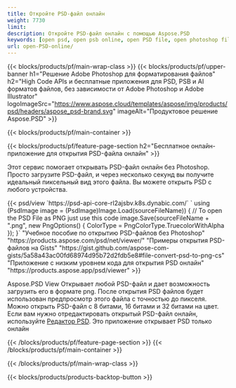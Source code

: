 ```yaml
---
title: Откройте PSD-файл онлайн
weight: 7730
limit: 
description: Откройте PSD-файл онлайн с помощью Aspose.PSD
keywords: [open psd, open psb online, open PSD file, open photoshop file, preview psd]
url: open-PSD-online/
---
```


{{< blocks/products/pf/main-wrap-class >}}
{{< blocks/products/pf/upper-banner h1="Решение Adobe Photoshop для форматирования файлов" h2="High Code APIs и бесплатные приложения для PSD, PSB и AI форматов файлов, без зависимости от Adobe Photoshop и Adobe Illustrator" logoImageSrc="https://www.aspose.cloud/templates/aspose/img/products/psd/headers/aspose_psd-brand.svg" imageAlt="Продуктовое решение Aspose.PSD" >}}

{{< blocks/products/pf/main-container >}}

{{< blocks/products/pf/feature-page-section h2="Бесплатное онлайн-приложение для открытия PSD-файла онлайн" >}}
<p>Этот сервис помогает открывать PSD-файл онлайн без Photoshop. Просто загрузите PSD-файл, и через несколько секунд вы получите идеальный пиксельный вид этого файла. Вы можете открыть PSD с любого устройства.</p>
{{< psd/view `https://psd-api-core-rl2ajsbv.k8s.dynabic.com/` 
`    using (PsdImage image = (PsdImage)Image.Load(sourceFileName))
    {
	    // To open the PSD File as PNG just use this code
        image.Save(sourceFileName + ".png",  new PngOptions() {  ColorType = PngColorType.TruecolorWithAlpha });
    }` "Учебное пособие по открытию PSD-файлов без Photoshop" "https://products.aspose.com/psd/net/viewer/" "Примеры открытия PSD-файлов на Gists" "https://gist.github.com/aspose-com-gists/5a58a43ac00fd68974d95b72d2fdb5e8#file-convert-psd-to-png-cs" "Приложение с низким уровнем кода для открытия PSD онлайн" "https://products.aspose.app/psd/viewer" >}}
<p>Aspose.PSD View Открывает любой PSD-файл и дает возможность загрузить его в формате png. После открытия PSD файлов будет использован предпросмотр этого файла с точностью до пикселя. Можно открыть PSD-файл с 8 битами, 16 битами и 32 битами на цвет. Если вам нужно отредактировать открытый PSD-файл онлайн, используйте <a href="https://products.aspose.app/psd/editor">Редактор PSD</a>. Это приложение открывает PSD только онлайн</p>
{{< /blocks/products/pf/feature-page-section >}}
{{< /blocks/products/pf/main-container >}}


{{< /blocks/products/pf/main-wrap-class >}}

{{< blocks/products/products-backtop-button >}}
